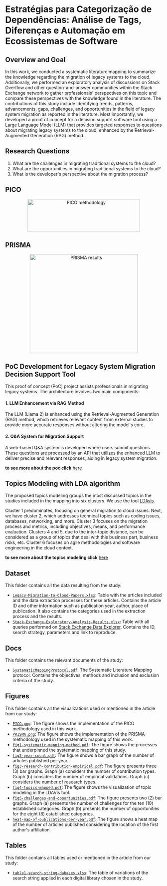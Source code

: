 # Estratégias para Categorização de Dependências: Análise de Tags, Diferenças e Automação em Ecossistemas de Software

## Overview and Goal
In this work, we conducted a systematic literature mapping to summarize the knowledge regarding the migration of legacy systems to the cloud. Additionally, we performed an exploratory analysis of discussions on Stack Overflow and other question-and-answer communities within the Stack Exchange network to gather professionals' perspectives on this topic and compare these perspectives with the knowledge found in the literature. The contributions of this study include identifying trends, patterns, advancements, gaps, challenges, and opportunities in the field of legacy system migration as reported in the literature. Most importantly, we developed a proof of concept for a decision support software tool using a Large Language Model (LLM) that provides targeted responses to questions about migrating legacy systems to the cloud, enhanced by the Retrieval-Augmented Generation (RAG) method.

## Research Questions
1. What are the challenges in migrating traditional systems to the cloud?
2. What are the opportunities in migrating traditional systems to the cloud?
3. What is the developer's perspective about the migration process?

## PICO

<p align="center">
  <img src="https://raw.githubusercontent.com/great-ufc/migration-on-premise-cloud-mapping/main/figures/PICO.png" title="PICO methodology" height="105" width="360" />
</p>

## PRISMA

<p align="center">
  <img src="https://raw.githubusercontent.com/great-ufc/migration-on-premise-cloud-mapping/main/figures/PRISMA.png" title="PRISMA results" height="316" width="346" />
</p>

## PoC Development for Legacy System Migration Decision Support Tool

This proof of concept (PoC) project assists professionals in migrating legacy systems. The architecture involves two main components:

#### 1. LLM Enhancement via RAG Method
The LLM (Llama 2) is enhanced using the Retrieval-Augmented Generation (RAG) method, which retrieves relevant content from external studies to provide more accurate responses without altering the model's core.

#### 2. Q&A System for Migration Support
A web-based Q&A system is developed where users submit questions. These questions are processed by an API that utilizes the enhanced LLM to deliver precise and relevant responses, aiding in legacy system migration.

<b>to see more about the poc click</b> <a href="https://github.com/great-ufc/migration-on-premise-cloud-mapping/tree/main/poc/">here</a>

## Topics Modeling with LDA algorithm

The proposed topics modeling groups the most discussed topics in the studies included in the mapping into six clusters. We use the tool <a href="https://github.com/cpsievert/LDAvis" target="_blank">LDAvis</a>.

Cluster 1 predominates, focusing on general migration to cloud issues. Next, we have cluster 2, which addresses technical topics such as coding issues, databases, networking, and more. Cluster 3 focuses on the migration process and metrics, including objectives, means, and performance evaluation. Clusters 4 and 5, due to the inter-topic distance, can be considered as a group of topics that deal with this business part, business risks, etc. Cluster 6 focuses on agile methodologies and software engineering in the cloud context.

<b>to see more about the topics modeling click</b> <a href="https://github.com/great-ufc/migration-on-premise-cloud-mapping/tree/main/topic%20modeling/">here</a>

## Dataset

This folder contains all the data resulting from the study:

- [``Legacy-Migration-to-Cloud-Papers.xlsx``](https://github.com/great-ufc/migration-on-premise-cloud-mapping/tree/main/dataset/Legacy-Migration-to-Cloud-Papers.xlsx): Table with the articles included and the data extraction processes for these articles. Contains the article ID and other information such as publication year, author, place of publication. It also contains the categories used in the extraction process and the results.
- [``Stack-Exchange-Exploratory-Analysis-Results.xlsx``](https://github.com/great-ufc/migration-on-premise-cloud-mapping/tree/main/dataset/Stack-Exchange-Exploratory-Analysis-Results.xlsx): Table with all queries performed on <a href="https://data.stackexchange.com/" target="_blank">Stack Exchange Data Explorer<a/>. Contains the ID, search strategy, parameters and link to reproduce.

## Docs

This folder contains the relevant documents of the study:

- [``SystematicMappingProtocol.pdf``](https://github.com/great-ufc/migration-on-premise-cloud-mapping/tree/main/docs/SystematicMappingProtocol.pdf): The Systematic Literature Mapping protocol. Contains the objectives, methods and inclusion and exclusion criteria of the study.

## Figures

This folder contains all the visualizations used or mentioned in the article from our study:

- [``PICO.png``](https://github.com/great-ufc/migration-on-premise-cloud-mapping/tree/main/figures/PICO.png): The figure shows the implementation of the PICO methodology used in this work.
- [``PRISMA.png``](https://github.com/great-ufc/migration-on-premise-cloud-mapping/tree/main/figures/PRISMA.png): The figure shows the implementation of the PRISMA methodology used in the systematic mapping of this work.
- [``fig1-systematic-mapping-method.pdf``](https://github.com/great-ufc/migration-on-premise-cloud-mapping/tree/main/figures/fig1-systematic-mapping-method.pdf): The figure shows the processes that underpinned the systematic mapping of this study.
- [``fig2-year-count.pdf``](https://github.com/great-ufc/migration-on-premise-cloud-mapping/tree/main/figures/fig2-year-count.pdf): The figure shows a bar graph of the number of articles published per year.
- [``fig3-research-contribution-empirical.pdf``](https://github.com/great-ufc/migration-on-premise-cloud-mapping/tree/main/figures/fig3-research-contribution-empirical.pdf): The figure presents three (3) bar graphs. Graph (a) considers the number of contribution types. Graph (b) considers the number of empirical validations. Graph (c) considers the number of research types.
- [``fig4-topics-mapped.pdf``](https://github.com/great-ufc/migration-on-premise-cloud-mapping/tree/main/figures/fig4-topics-mapped.pdf): The figure shows the visualization of topic modeling in the LDAVis tool.
- [``fig5-challenges-and-opportunities.pdf``](https://github.com/great-ufc/migration-on-premise-cloud-mapping/tree/main/figures/fig5-challenges-and-opportunities.pdf): The figure presents two (2) bar graphs. Graph (a) presents the number of challenges for the ten (10) established categories. Graph (b) presents the number of opportunities for the eight (8) established categories.
- [``heat-map-of-publications-per-year.pdf``](https://github.com/great-ufc/migration-on-premise-cloud-mapping/tree/main/figures/heat-map-of-publications-per-year.pdf): The figure shows a heat map of the number of articles published considering the location of the first author's affiliation.

## Tables

This folder contains all tables used or mentioned in the article from our study:

- [``table1-search-string-dabases.xlsx``](https://github.com/great-ufc/migration-on-premise-cloud-mapping/tree/main/tables/table1-search-string-dabases.xlsx): The table of variations of the search string applied in each digital library chosen in the study.